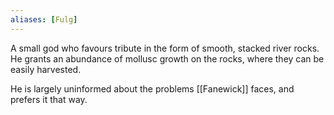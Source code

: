 ```yaml
---
aliases: [Fulg]
---
```

A small god who favours tribute in the form of smooth, stacked river rocks. He grants an abundance of mollusc growth on the rocks, where they can be easily harvested. 

He is largely uninformed about the problems [[Fanewick]] faces, and prefers it that way.